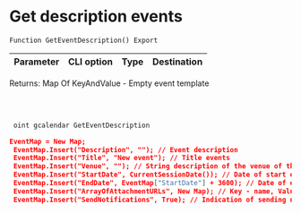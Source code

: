 ﻿---
sidebar_position: 1
---

# Get description events 




`Function GetEventDescription() Export`

 | Parameter | CLI option | Type | Destination |
 |-|-|-|-|

 
 Returns: Map Of KeyAndValue - Empty event template

<br/>




	


```sh title="CLI command example"
 
 oint gcalendar GetEventDescription

```

```json title="Result"
EventMap = New Map;
 EventMap.Insert("Description", ""); // Event description
 EventMap.Insert("Title", "New event"); // Title events
 EventMap.Insert("Venue", ""); // String description of the venue of the event
 EventMap.Insert("StartDate", CurrentSessionDate()); // Date of start events
 EventMap.Insert("EndDate", EventMap["StartDate"] + 3600); // Date of end events
 EventMap.Insert("ArrayOfAttachmentURLs", New Map); // Key - name, Value - URL to file
 EventMap.Insert("SendNotifications", True); // Indication of sending notifications to participants
```
